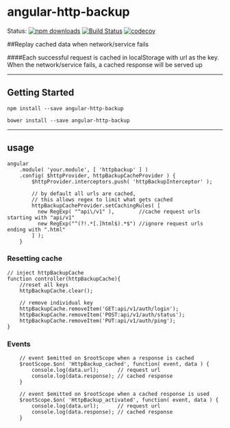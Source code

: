# angular-http-backup

Status:
[![npm downloads](https://img.shields.io/npm/dm/angular-http-backup.svg?style=flat-square)](http://npm-stat.com/charts.html?package=angular-http-backup)
[![Build Status](https://travis-ci.org/zouhenry/angular-http-backup.svg?branch=master)](https://travis-ci.org/zouhenry/angular-http-backup)
[![codecov](https://codecov.io/gh/zouhenry/angular-http-backup/branch/master/graph/badge.svg)](https://codecov.io/gh/zouhenry/angular-http-backup)

##Replay cached data when network/service fails

####Each successful request is cached in localStorage with url as the key. When the network/service fails, a cached response will be served up

----------------------
Getting Started
----------------------
```
npm install --save angular-http-backup
```
```
bower install --save angular-http-backup
```

----------------------
usage
----------------------
```
angular
    .module( 'your.module', [ 'httpbackup' ] )
    .config( $httpProvider, httpBackupCacheProvider ) {
        $httpProvider.interceptors.push( 'httpBackupInterceptor' );
        
        // by default all urls are cached,
        // this allows regex to limit what gets cached
        httpBackupCacheProvider.setCachingRules( [
          new RegExp( "^api\/v1" ),        //cache request urls starting with "api/v1"
          new RegExp("^(?!.*[.]html$).*$") //ignore request urls ending with ".html"
        ] );
    }
```  

### Resetting cache
```
// inject httpBackupCache
function controller(httpBackupCache){
    //reset all keys
    httpBackupCache.clear();
    
    // remove individual key 
    httpBackupCache.removeItem('GET:api/v1/auth/login');
    httpBackupCache.removeItem('POST:api/v1/auth/status');
    httpBackupCache.removeItem('PUT:api/v1/auth/ping');
}
```

### Events
```
    // event $emitted on $rootScope when a response is cached
    $rootScope.$on( 'HttpBackup_cached', function( event, data ) {
        console.log(data.url);      // request url
        console.log(data.response); // cached response
    }    
    
    // event $emitted on $rootScope when a cached response is used
    $rootScope.$on( 'HttpBackup_activated', function( event, data ) {
        console.log(data.url);      // request url
        console.log(data.response); // cached response
    }
```